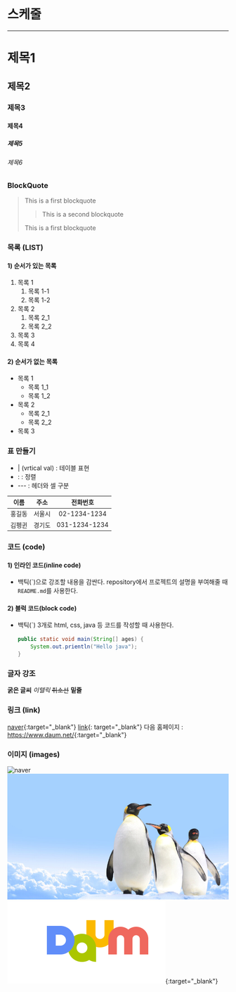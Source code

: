 # 스케줄

---

# 제목1

## 제목2

### 제목3

#### 제목4

##### 제목5

###### 제목6

### BlockQuote

> This is a first blockquote
>
>> This is a second blockquote
>
> This is a first blockquote

### 목록 (LIST)
#### 1) 순서가 있는 목록
1. 목록 1
    1. 목록 1-1
    2. 목록 1-2
2. 목록 2
    1. 목록 2_1
    2. 목록 2_2
3. 목록 3
4. 목록 4

#### 2) 순서가 없는 목록
- 목록 1
    - 목록 1_1
    - 목록 1_2
- 목록 2
    - 목록 2_1
    - 목록 2_2
- 목록 3

### 표 만들기

- | (vrtical val) : 테이블 표현
- : : 정렬
- --- : 헤더와 셀 구분

|이름|주소|전화번호|
|:--:|:--:|:--:|
|홍길동|서울시|02-1234-1234|
|김펭귄|경기도|031-1234-1234|

### 코드 (code)
#### 1) 인라인 코드(inline code)
- 백틱(\`)으로 강조할 내용을 감싼다.
    repository에서 프로젝트의 설명을 부여해줄 때 `README.md`를 사용한다.

#### 2) 블럭 코드(block code)
- 백틱(\`) 3개로 html, css, java 등 코드를 작성할 때 사용한다.

    ``` java
    public static void main(String[] ages) {
        System.out.prientln("Hello java");
    }
    ```

### 글자 강조

**굵은 글씨**
_이텔릭_
~~취소선~~
__밑줄__

### 링크 (link)

[naver](https://www.naver.com/){:target="_blank"}
[link](a.txt){: target="_blank"}
다음 홈페이지 : <https://www.daum.net/>{:target="_blank"}

### 이미지 (images)
![naver](https://ssl.pstatic.net/melona/libs/1425/1425841/53c2b0e9ae2be7d850fe_20221206101103180.jpg)
![box](./images/penguin.jpg)
[![daum](./images/daum.png)](https://www.daum.net/){:target="_blank"}
